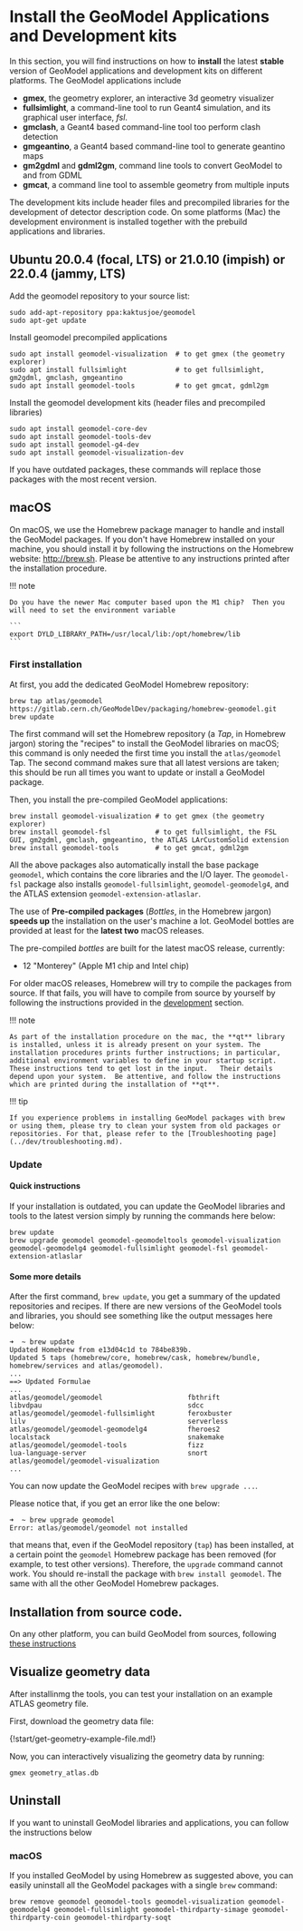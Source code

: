 # Install the GeoModel Applications and Development kits

In this section, you will find instructions on how to **install** the latest **stable** version of GeoModel applications and development kits on different platforms.  The GeoModel applications include

* **gmex**, the geometry explorer, an interactive 3d geometry visualizer
* **fullsimlight**, a command-line tool to run Geant4 simulation, and its graphical user interface, *fsl*.
* **gmclash**, a Geant4 based command-line tool too perform clash detection
* **gmgeantino**, a Geant4 based command-line tool to generate geantino maps
* **gm2gdml** and **gdml2gm**, command line tools to convert GeoModel to and from GDML
* **gmcat**, a command line tool to assemble geometry from multiple inputs

The development kits include header files and precompiled libraries for the development of detector description code. On some platforms (Mac) the development environment is installed together with the prebuild applications and libraries.  


## Ubuntu 20.0.4 (focal, LTS) or 21.0.10 (impish) or 22.0.4 (jammy, LTS)

Add the geomodel repository to your source list: 

```
sudo add-apt-repository ppa:kaktusjoe/geomodel
sudo apt-get update
```
Install geomodel precompiled applications
```
sudo apt install geomodel-visualization  # to get gmex (the geometry explorer)
sudo apt install fullsimlight            # to get fullsimlight, gm2gdml, gmclash, gmgeantino
sudo apt install geomodel-tools          # to get gmcat, gdml2gm
```
Install the geomodel development kits (header files and precompiled libraries)
```
sudo apt install geomodel-core-dev
sudo apt install geomodel-tools-dev
sudo apt install geomodel-g4-dev
sudo apt install geomodel-visualization-dev
```

If you have outdated packages, these commands will replace those packages with the most recent version.

## macOS

On macOS, we use the Homebrew package manager to handle and install the GeoModel packages. If you don't have Homebrew installed on your machine, you should install it by following the instructions on the Homebrew website: <http://brew.sh>.  Please be attentive to any instructions printed after the installation procedure. 

!!! note

    Do you have the newer Mac computer based upon the M1 chip?  Then you will need to set the environment variable
   
    ```
    export DYLD_LIBRARY_PATH=/usr/local/lib:/opt/homebrew/lib
    ```


### First installation 

At first, you add the dedicated GeoModel Homebrew repository:

```shell
brew tap atlas/geomodel https://gitlab.cern.ch/GeoModelDev/packaging/homebrew-geomodel.git 
brew update 
```

The first command will set the Homebrew repository (a *Tap*, in Homebrew jargon) storing the "recipes" to install the GeoModel libraries on macOS; this command is only needed the first time you install the `atlas/geomodel` Tap. The second command makes sure that all latest versions are taken; this should be run all times you want to update or install a GeoModel package.

Then, you install the pre-compiled GeoModel applications:

```shell
brew install geomodel-visualization # to get gmex (the geometry explorer)
brew install geomodel-fsl           # to get fullsimlight, the FSL GUI, gm2gdml, gmclash, gmgeantino, the ATLAS LArCustomSolid extension
brew install geomodel-tools         # to get gmcat, gdml2gm
```

All the above packages also automatically install the base package `geomodel`, which contains the core libraries and the I/O layer. The `geomodel-fsl` package also installs `geomodel-fullsimlight`, `geomodel-geomodelg4`, and the ATLAS extension `geomodel-extension-atlaslar`.


The use of **Pre-compiled packages** (*Bottles*, in the Homebrew jargon) **speeds up** the installation on the user's machine a lot. GeoModel bottles are provided at least for the **latest two** macOS releases.

The pre-compiled *bottles* are built for the latest macOS release, currently:

* 12 "Monterey" (Apple M1 chip and Intel chip)

For older macOS releases, Homebrew will try to compile the packages from source. If that fails, you will have to compile from source by yourself by following the instructions provided in the [development](../dev/index.md) section.

!!! note

    As part of the installation procedure on the mac, the **qt** library is installed, unless it is already present on your system. The installation procedures prints further instructions; in particular, additional environment variables to define in your startup script. These instructions tend to get lost in the input.   Their details depend upon your system.  Be attentive, and follow the instructions  which are printed during the installation of **qt**.  
   

!!! tip
    
    If you experience problems in installing GeoModel packages with brew or using them, please try to clean your system from old packages or repositories. For that, please refer to the [Troubleshooting page](../dev/troubleshooting.md).


### Update

#### Quick instructions 

If your installation is outdated, you can update the GeoModel libraries and tools to the latest version simply by running the commands here below:

```shell
brew update
brew upgrade geomodel geomodel-geomodeltools geomodel-visualization geomodel-geomodelg4 geomodel-fullsimlight geomodel-fsl geomodel-extension-atlaslar 
```

#### Some more details 

After the first command, `brew update`, you get a summary of the updated repositories and recipes. If there are new versions of the GeoModel tools and libraries, you should see something like the output messages here below:

```
➜  ~ brew update
Updated Homebrew from e13d04c1d to 784be839b.
Updated 5 taps (homebrew/core, homebrew/cask, homebrew/bundle, homebrew/services and atlas/geomodel).
...
==> Updated Formulae
...
atlas/geomodel/geomodel                     fbthrift                                    libvdpau                                    sdcc
atlas/geomodel/geomodel-fullsimlight        feroxbuster                                 lilv                                        serverless
atlas/geomodel/geomodel-geomodelg4          fheroes2                                    localstack                                  snakemake
atlas/geomodel/geomodel-tools               fizz                                        lua-language-server                         snort
atlas/geomodel/geomodel-visualization
...
```

You can now update the GeoModel recipes with `brew upgrade ...`. 

Please notice that, if you get an error like the one below:

```shell
➜  ~ brew upgrade geomodel
Error: atlas/geomodel/geomodel not installed
```

that means that, even if the GeoModel repository (`tap`) has been installed, at a certain point the `geomodel` Homebrew package has been removed (for example, to test other versions). Therefore, the `upgrade` command cannot work. You should re-install the package with `brew install geomodel`. The same with all the other GeoModel Homebrew packages.





## Installation from source code.

On any other platform, you can build GeoModel from sources, following [these instructions](../dev/index.md)



## Visualize geometry data

After installinmg the tools, you can test your installation on an example ATLAS geometry file. 

First, download the geometry data file:

{!start/get-geometry-example-file.md!}

Now, you can interactively visualizing the geometry data by running:

```
gmex geometry_atlas.db
```


## Uninstall

If you want to uninstall GeoModel libraries and applications, you can follow the instructions below

### macOS

If you installed GeoModel by using Homebrew as suggested above, you can easily uninstall all the GeoModel packages with a single `brew` command:

```
brew remove geomodel geomodel-tools geomodel-visualization geomodel-geomodelg4 geomodel-fullsimlight geomodel-thirdparty-simage geomodel-thirdparty-coin geomodel-thirdparty-soqt
```






